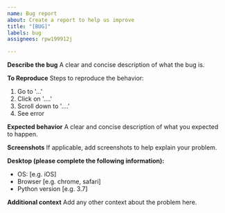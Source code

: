 ```yaml
---
name: Bug report
about: Create a report to help us improve
title: "[BUG]"
labels: bug
assignees: rpw199912j

---
```


**Describe the bug**
A clear and concise description of what the bug is.

**To Reproduce**
Steps to reproduce the behavior:
1. Go to '...'
2. Click on '....'
3. Scroll down to '....'
4. See error

**Expected behavior**
A clear and concise description of what you expected to happen.

**Screenshots**
If applicable, add screenshots to help explain your problem.

**Desktop (please complete the following information):**
 - OS: [e.g. iOS]
 - Browser [e.g. chrome, safari]
 - Python version [e.g. 3.7]

**Additional context**
Add any other context about the problem here.
